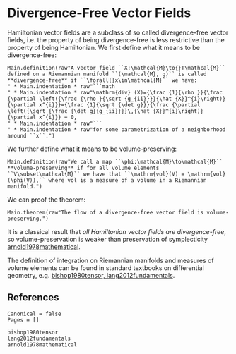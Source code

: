 # Divergence-Free Vector Fields

Hamiltonian vector fields are a subclass of so called divergence-free vector fields, i.e. the property of being divergence-free is less restrictive than the property of being Hamiltonian. We first define what it means to be divergence-free:

```@eval
Main.definition(raw"A vector field ``X:\mathcal{M}\to{}T\mathcal{M}`` defined on a Riemannian manifold ``(\mathcal{M}, g)`` is called **divergence-free** if ``\forall{}x\in\mathcal{M}`` we have:
" * Main.indentation * raw"```math
" * Main.indentation * raw"\mathrm{div} (X)={\frac {1}{\rho }}{\frac {\partial \left({\frac {\rho }{\sqrt {g_{ii}}}}{\hat {X}}^{i}\right)}{\partial x^{i}}}={\frac {1}{\sqrt {\det g}}}{\frac {\partial \left({\sqrt {\frac {\det g}{g_{ii}}}}\,{\hat {X}}^{i}\right)}{\partial x^{i}}} = 0,
" * Main.indentation * raw"```
" * Main.indentation * raw"for some parametrization of a neighborhood around ``x``.")
```

We further define what it means to be volume-preserving:

```@eval
Main.definition(raw"We call a map ``\phi:\mathcal{M}\to\mathcal{M}`` **volume-preserving** if for all volume elements ``V\subset\mathcal{M}`` we have that ``\mathrm{vol}(V) = \mathrm{vol}(\phi(V)),`` where vol is a measure of a volume in a Riemannian manifold.")
```

We can proof the theorem: 

```@eval
Main.theorem(raw"The flow of a divergence-free vector field is volume-preserving.")
```

It is a classical result that *all Hamiltonian vector fields are divergence-free*, so volume-preservation is weaker than preservation of symplecticity [arnold1978mathematical](@cite).

The definition of integration on Riemannian manifolds and measures of volume elements can be found in standard textbooks on differential geometry, e.g. [bishop1980tensor, lang2012fundamentals](@cite).

## References

```@bibliography
Canonical = false
Pages = []

bishop1980tensor
lang2012fundamentals
arnold1978mathematical
```